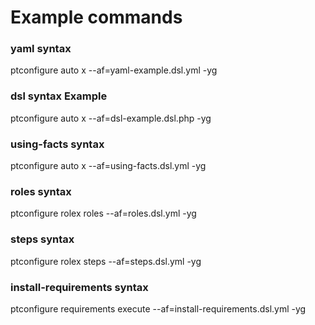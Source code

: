 # Example commands

### yaml syntax
ptconfigure auto x --af=yaml-example.dsl.yml -yg

### dsl syntax Example
ptconfigure auto x --af=dsl-example.dsl.php -yg

### using-facts syntax
ptconfigure auto x --af=using-facts.dsl.yml -yg

### roles syntax
ptconfigure rolex roles --af=roles.dsl.yml -yg

### steps syntax
ptconfigure rolex steps --af=steps.dsl.yml -yg

### install-requirements syntax
ptconfigure requirements execute --af=install-requirements.dsl.yml -yg